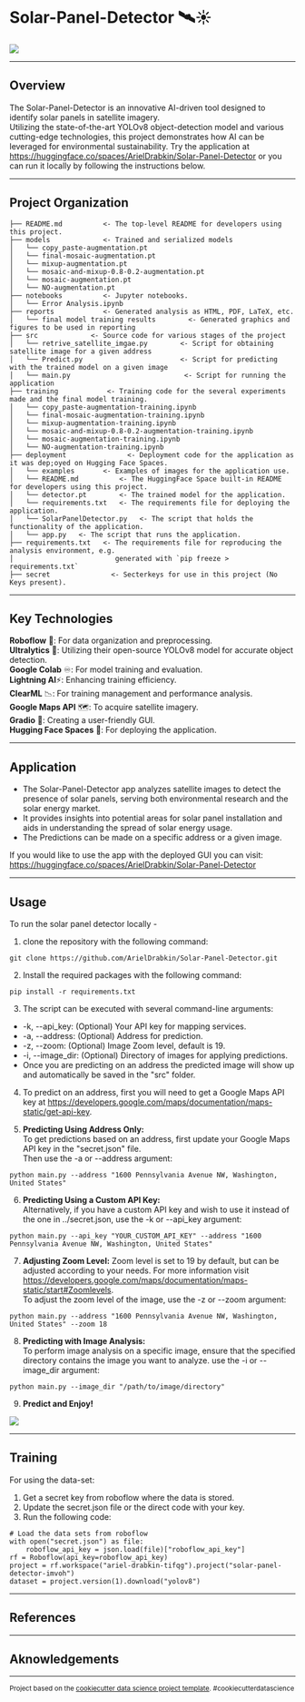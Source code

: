 Solar-Panel-Detector 🛰️☀️
==============================
![](https://raw.githubusercontent.com/ArielDrabkin/Solar-Panel-Detector/master/deployment/examples/spd-demo.gif)

--------

## Overview

The Solar-Panel-Detector is an innovative AI-driven tool designed to identify solar panels in satellite imagery.  
Utilizing the state-of-the-art YOLOv8 object-detection model and various cutting-edge technologies, this project
demonstrates how AI can be leveraged for environmental sustainability. Try the application at https://huggingface.co/spaces/ArielDrabkin/Solar-Panel-Detector
or you can run it locally by following the instructions below.

--------

## Project Organization

    ├── README.md          <- The top-level README for developers using this project.
    ├── models             <- Trained and serialized models
    │   └── copy_paste-augmentation.pt     
    │   └── final-mosaic-augmentation.pt  
    │   └── mixup-augmentation.pt          
    │   └── mosaic-and-mixup-0.8-0.2-augmentation.pt     
    │   └── mosaic-augmentation.pt 
    │   └── NO-augmentation.pt
    ├── notebooks          <- Jupyter notebooks.
    │   └── Error Analysis.ipynb
    ├── reports            <- Generated analysis as HTML, PDF, LaTeX, etc.
    │   └── final model training results        <- Generated graphics and figures to be used in reporting
    ├── src             <- Source code for various stages of the project
    │   └── retrive_satellite_imgae.py        <- Script for obtaining satellite image for a given address
    │   └── Predict.py                        <- Script for predicting with the trained model on a given image
    │   └── main.py                            <- Script for running the application
    ├── training            <- Training code for the several experiments made and the final model training.
    │   └── copy_paste-augmentation-training.ipynb
    │   └── final-mosaic-augmentation-training.ipynb
    │   └── mixup-augmentation-training.ipynb
    │   └── mosaic-and-mixup-0.8-0.2-augmentation-training.ipynb     
    │   └── mosaic-augmentation-training.ipynb
    │   └── NO-augmentation-training.ipynb
    ├── deployment               <- Deployment code for the application as it was dep;oyed on Hugging Face Spaces.
    │   └── examples       <- Examples of images for the application use.
    │   └── README.md          <- The HuggingFace Space built-in README for developers using this project.
    │   └── detector.pt        <- The trained model for the application.
    │   └── requirements.txt   <- The requirements file for deploying the application.
    │   └── SolarPanelDetector.py   <- The script that holds the functionality of the application.
    │   └── app.py   <- The script that runs the application.
    ├── requirements.txt   <- The requirements file for reproducing the analysis environment, e.g.
    │                         generated with `pip freeze > requirements.txt`
    ├── secret               <- Secterkeys for use in this project (No Keys present).

--------

## Key Technologies

**Roboflow** 🤖: For data organization and preprocessing.  
**Ultralytics** 🌊: Utilizing their open-source YOLOv8 model for accurate object detection.  
**Google Colab** ♾️: For model training and evaluation.  
**Lightning AI**⚡: Enhancing training efficiency.  
**ClearML** 📉: For training management and performance analysis.  
**Google Maps API** 🗺️: To acquire satellite imagery.  
**Gradio** 🎢: Creating a user-friendly GUI.  
**Hugging Face Spaces** 🤗: For deploying the application.

--------

## Application

* The Solar-Panel-Detector app analyzes satellite images to detect the presence of solar panels, serving both
  environmental research and the solar energy market.
* It provides insights into potential areas for solar panel installation and aids in understanding the spread of solar
  energy usage.
* The Predictions can be made on a specific address or a given image.

If you would like to use the app with the deployed GUI you can visit:
https://huggingface.co/spaces/ArielDrabkin/Solar-Panel-Detector

--------

## Usage

To run the solar panel detector locally -

1. clone the repository with the following command:

``` 
git clone https://github.com/ArielDrabkin/Solar-Panel-Detector.git
```

2. Install the required packages with the following command:

```
pip install -r requirements.txt
```

3. The script can be executed with several command-line arguments:

* -k, --api_key: (Optional) Your API key for mapping services.
* -a, --address: (Optional) Address for prediction.
* -z, --zoom: (Optional) Image Zoom level, default is 19.
* -i, --image_dir: (Optional) Directory of images for applying predictions.
* Once you are predicting on an address the predicted image will show up and automatically be saved in the "src" folder.

4. To predict on an address, first you will need to get a Google Maps API key
   at https://developers.google.com/maps/documentation/maps-static/get-api-key.

5. **Predicting Using Address Only:**  
   To get predictions based on an address, first update your Google Maps API key in the "secret.json" file.  
   Then use the -a or --address argument:

```
python main.py --address "1600 Pennsylvania Avenue NW, Washington, United States"
```

6. **Predicting Using a Custom API Key:**  
   Alternatively, if you have a custom API key and wish to use it instead of the one in ../secret.json, use the -k or
   --api_key argument:

```
python main.py --api_key "YOUR_CUSTOM_API_KEY" --address "1600 Pennsylvania Avenue NW, Washington, United States"
```

7. **Adjusting Zoom Level:**
   Zoom level is set to 19 by default, but can be adjusted according to your needs. For more information visit https://developers.google.com/maps/documentation/maps-static/start#Zoomlevels.  
   To adjust the zoom level of the image, use the -z or --zoom argument:

```
python main.py --address "1600 Pennsylvania Avenue NW, Washington, United States" --zoom 18
```

8. **Predicting with Image Analysis:**  
   To perform image analysis on a specific image, ensure that the specified directory contains the image you want to
   analyze.
   use the -i or --image_dir argument:

```
python main.py --image_dir "/path/to/image/directory"
```

9. **Predict and Enjoy!**

![](https://media2.giphy.com/media/l5D4Zr95KJdUd1E7jt/200.gif?cid=82a1493bvrrr37gb80ycpjqds92n6ybwud9ebiebre854ocw&ep=v1_gifs_related&rid=200.gif&ct=g)

--------

## Training

For using the data-set:

1. Get a secret key from roboflow where the data is stored.
2. Update the secret.json file or the direct code with your key.
3. Run the following code:

```
# Load the data sets from roboflow
with open("secret.json") as file:
    roboflow_api_key = json.load(file)["roboflow_api_key"]
rf = Roboflow(api_key=roboflow_api_key)
project = rf.workspace("ariel-drabkin-tifqg").project("solar-panel-detector-imvoh")
dataset = project.version(1).download("yolov8")
```

--------

## References

--------

## Aknowledgements

--------
<p><small>Project based on the <a target="_blank" href="https://drivendata.github.io/cookiecutter-data-science/">cookiecutter data science project template</a>. #cookiecutterdatascience</small></p>
